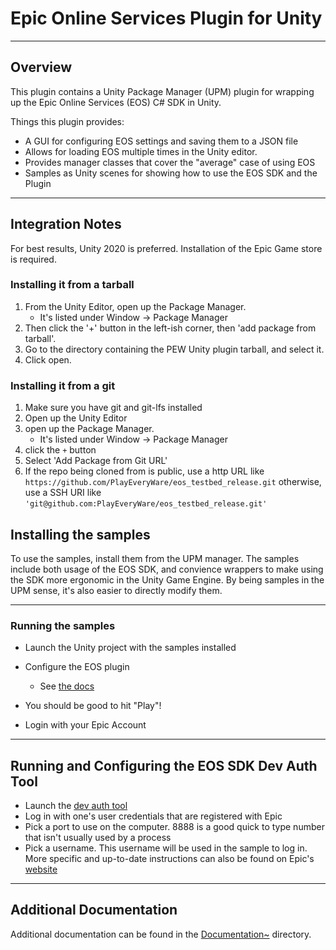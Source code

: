 # Epic Online Services Plugin for Unity

----------------------------------------------------------------------------------------
## Overview
This plugin contains a Unity Package Manager (UPM) plugin for wrapping up the Epic Online Services (EOS) C# SDK in Unity. 

Things this plugin provides:

* A GUI for configuring EOS settings and saving them to a JSON file
* Allows for loading EOS multiple times in the Unity editor.
* Provides manager classes that cover the "average" case of using EOS
* Samples as Unity scenes for showing how to use the EOS SDK and the Plugin

----------------------------------------------------------------------------------------
## Integration Notes
For best results, Unity 2020 is preferred. 
Installation of the Epic Game store is required.

### Installing it from a tarball
1. From the Unity Editor, open up the Package Manager.
    * It's listed under Window -> Package Manager
2. Then click the '+' button in the left-ish corner, then 'add package from tarball'.
3. Go to the directory containing the PEW Unity plugin tarball, and select it.
4. Click open.

### Installing it from a git
1. Make sure you have git and git-lfs installed
2. Open up the Unity Editor
3. open up the Package Manager.
    * It's listed under Window -> Package Manager
4. click the ```+``` button
5. Select 'Add Package from Git URL'
6. If the repo being cloned from is public, use a http URL like ```https://github.com/PlayEveryWare/eos_testbed_release.git```
    otherwise, use a SSH URI like ```'git@github.com:PlayEveryWare/eos_testbed_release.git'```

## Installing the samples
To use the samples, install them from the UPM manager. The samples include both usage of the EOS SDK, and convience wrappers to make using the 
SDK more ergonomic in the Unity Game Engine. By being samples in the UPM sense, it's also easier to directly modify them.

-------------------------------------------------------------------------
### Running the samples
* Launch the Unity project with the samples installed

* Configure the EOS plugin
    * See [the docs](Documentation~/configuring_the_eos_plugin.md)

* You should be good to hit "Play"! 

* Login with your Epic Account

----------------------------------------------------------------------------------------
## Running and Configuring the EOS SDK Dev Auth Tool
* Launch the [dev auth tool](https://dev.epicgames.com/docs/services/en-US/DeveloperAuthenticationTool/index.html)
* Log in with one's user credentials that are registered with Epic
* Pick a port to use on the computer. 8888 is a good quick to type number that isn't usually used by a process
* Pick a username. This username will be used in the sample to log in.
More specific and up-to-date instructions can also be found on Epic's [website](https://dev.epicgames.com/docs/services/en-US/DeveloperAuthenticationTool/index.html)

----------------------------------------------------------------------------------------
## Additional Documentation
Additional documentation can be found in the [Documentation~](Documentation~/) directory.
